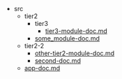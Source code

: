 * src
   * tier2
       * tier3
           * [tier3-module-doc.md](/src/tier2/tier3/tier3-module-doc.md)
       * [some_module-doc.md](/src/tier2/some_module-doc.md)
   * tier2-2
       * [other-tier2-module-doc.md](/src/tier2-2/other-tier2-module-doc.md)
       * [second-doc.md](/src/tier2-2/second-doc.md)
   * [app-doc.md](/src/app-doc.md)
